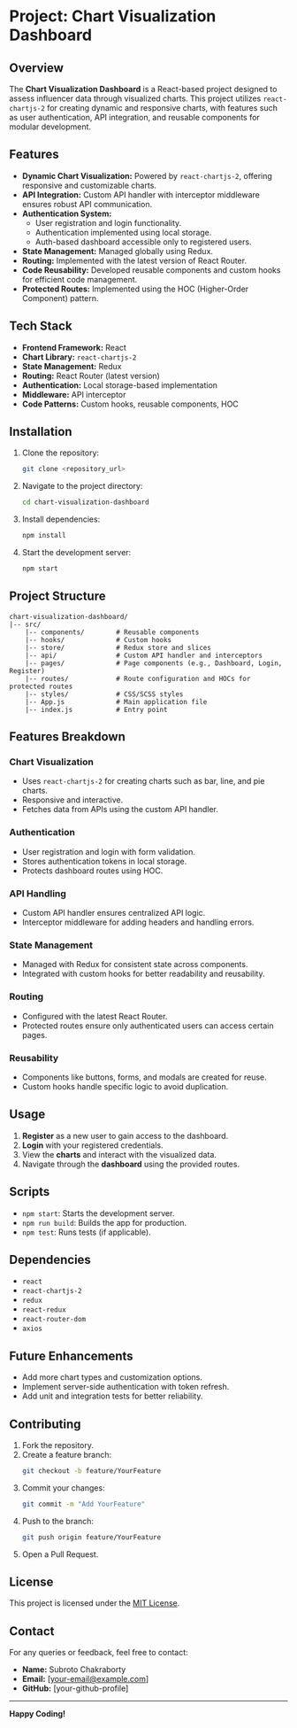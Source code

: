 # Project: Chart Visualization Dashboard

## Overview

The **Chart Visualization Dashboard** is a React-based project designed to assess influencer data through visualized charts. This project utilizes `react-chartjs-2` for creating dynamic and responsive charts, with features such as user authentication, API integration, and reusable components for modular development.

## Features

- **Dynamic Chart Visualization:** Powered by `react-chartjs-2`, offering responsive and customizable charts.
- **API Integration:** Custom API handler with interceptor middleware ensures robust API communication.
- **Authentication System:**
  - User registration and login functionality.
  - Authentication implemented using local storage.
  - Auth-based dashboard accessible only to registered users.
- **State Management:** Managed globally using Redux.
- **Routing:** Implemented with the latest version of React Router.
- **Code Reusability:** Developed reusable components and custom hooks for efficient code management.
- **Protected Routes:** Implemented using the HOC (Higher-Order Component) pattern.

## Tech Stack

- **Frontend Framework:** React
- **Chart Library:** `react-chartjs-2`
- **State Management:** Redux
- **Routing:** React Router (latest version)
- **Authentication:** Local storage-based implementation
- **Middleware:** API interceptor
- **Code Patterns:** Custom hooks, reusable components, HOC

## Installation

1. Clone the repository:

   ```bash
   git clone <repository_url>
   ```

2. Navigate to the project directory:

   ```bash
   cd chart-visualization-dashboard
   ```

3. Install dependencies:

   ```bash
   npm install
   ```

4. Start the development server:
   ```bash
   npm start
   ```

## Project Structure

```
chart-visualization-dashboard/
|-- src/
    |-- components/        # Reusable components
    |-- hooks/             # Custom hooks
    |-- store/             # Redux store and slices
    |-- api/               # Custom API handler and interceptors
    |-- pages/             # Page components (e.g., Dashboard, Login, Register)
    |-- routes/            # Route configuration and HOCs for protected routes
    |-- styles/            # CSS/SCSS styles
    |-- App.js             # Main application file
    |-- index.js           # Entry point
```

## Features Breakdown

### Chart Visualization

- Uses `react-chartjs-2` for creating charts such as bar, line, and pie charts.
- Responsive and interactive.
- Fetches data from APIs using the custom API handler.

### Authentication

- User registration and login with form validation.
- Stores authentication tokens in local storage.
- Protects dashboard routes using HOC.

### API Handling

- Custom API handler ensures centralized API logic.
- Interceptor middleware for adding headers and handling errors.

### State Management

- Managed with Redux for consistent state across components.
- Integrated with custom hooks for better readability and reusability.

### Routing

- Configured with the latest React Router.
- Protected routes ensure only authenticated users can access certain pages.

### Reusability

- Components like buttons, forms, and modals are created for reuse.
- Custom hooks handle specific logic to avoid duplication.

## Usage

1. **Register** as a new user to gain access to the dashboard.
2. **Login** with your registered credentials.
3. View the **charts** and interact with the visualized data.
4. Navigate through the **dashboard** using the provided routes.

## Scripts

- `npm start`: Starts the development server.
- `npm run build`: Builds the app for production.
- `npm test`: Runs tests (if applicable).

## Dependencies

- `react`
- `react-chartjs-2`
- `redux`
- `react-redux`
- `react-router-dom`
- `axios`

## Future Enhancements

- Add more chart types and customization options.
- Implement server-side authentication with token refresh.
- Add unit and integration tests for better reliability.

## Contributing

1. Fork the repository.
2. Create a feature branch:
   ```bash
   git checkout -b feature/YourFeature
   ```
3. Commit your changes:
   ```bash
   git commit -m "Add YourFeature"
   ```
4. Push to the branch:
   ```bash
   git push origin feature/YourFeature
   ```
5. Open a Pull Request.

## License

This project is licensed under the [MIT License](LICENSE).

## Contact

For any queries or feedback, feel free to contact:

- **Name:** Subroto Chakraborty
- **Email:** [your-email@example.com]
- **GitHub:** [your-github-profile]

---

**Happy Coding!**
